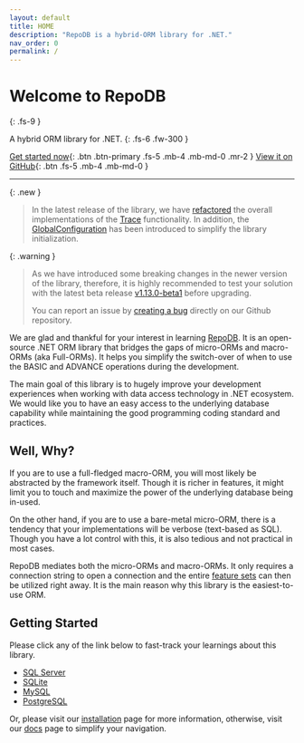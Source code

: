 ```yaml
---
layout: default
title: HOME
description: "RepoDB is a hybrid-ORM library for .NET."
nav_order: 0
permalink: /
---
```


# Welcome to RepoDB
{: .fs-9 }

A hybrid ORM library for .NET.
{: .fs-6 .fw-300 }

[Get started now](/tutorial/get-started-sqlserver){: .btn .btn-primary .fs-5 .mb-4 .mb-md-0 .mr-2 } [View it on GitHub](https://github.com/mikependon/RepoDB){: .btn .fs-5 .mb-4 .mb-md-0 }

---

{: .new }
> In the latest release of the library, we have [refactored](https://github.com/mikependon/RepoDB/issues/941) the overall implementations of the [Trace](/feature/tracing) functionality. In addition, the [GlobalConfiguration](/class/globalconfiguration) has been introduced to simplify the library initialization.

{: .warning }
> As we have introduced some breaking changes in the newer version of the library, therefore, it is highly recommended to test your solution with the latest beta release [v1.13.0-beta1](https://www.nuget.org/packages/RepoDb/1.13.0-beta1) before upgrading.
>
> You can report an issue by [creating a bug](https://github.com/mikependon/RepoDB/issues/new?assignees=mikependon&labels=bug&template=report-a-bug.md&title=Bug%3A+%3CYour+bug%2Fissue+title%3E) directly on our Github repository.

We are glad and thankful for your interest in learning [RepoDB](https://github.com/mikependon/RepoDb). It is an open-source .NET ORM library that bridges the gaps of micro-ORMs and macro-ORMs (aka Full-ORMs). It helps you simplify the switch-over of when to use the BASIC and ADVANCE operations during the development.

The main goal of this library is to hugely improve your development experiences when working with data access technology in .NET ecosystem. We would like you to have an easy access to the underlying database capability while maintaining the good programming coding standard and practices.

## Well, Why?

If you are to use a full-fledged macro-ORM, you will most likely be abstracted by the framework itself. Though it is richer in features, it might limit you to touch and maximize the power of the underlying database being in-used.

On the other hand, if you are to use a bare-metal micro-ORM, there is a tendency that your implementations will be verbose (text-based as SQL). Though you have a lot control with this, it is also tedious and not practical in most cases.

RepoDB mediates both the micro-ORMs and macro-ORMs. It only requires a connection string to open a connection and the entire [feature sets](/feature) can then be utilized right away. It is the main reason why this library is the easiest-to-use ORM.

## Getting Started

Please click any of the link below to fast-track your learnings about this library.

- [SQL Server](/tutorial/get-started-sqlserver)
- [SQLite](/tutorial/get-started-sqlite)
- [MySQL](/tutorial/get-started-mysql)
- [PostgreSQL](/tutorial/get-started-postgresql)

Or, please visit our [installation](/tutorial/installation) page for more information, otherwise, visit our [docs](/docs) page to simplify your navigation.
